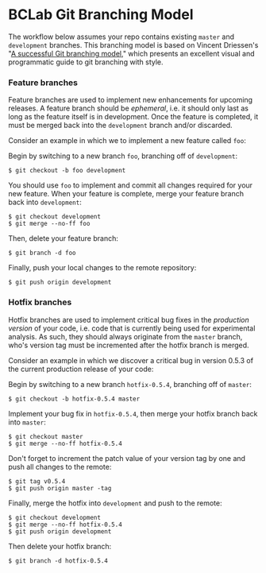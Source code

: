 # BCLab Git Branching Model

The workflow below assumes your repo contains existing `master` and `development` branches. This branching model is based on Vincent Driessen's "[A successful Git branching model](http://nvie.com/posts/a-successful-git-branching-model/)," which presents an excellent visual and programmatic guide to git branching with style.

### Feature branches

Feature branches are used to implement new enhancements for upcoming releases. A feature branch should be *ephemeral*, i.e. it should only last as long as the feature itself is in development. Once the feature is completed, it must be merged back into the `development` branch and/or discarded.

Consider an example in which we to implement a new feature called `foo`:

Begin by switching to a new branch `foo`, branching off of `development`:
```
$ git checkout -b foo development
```
You should use `foo` to implement and commit all changes required for your new feature. When your feature is complete, merge your feature branch back into `development`:
```
$ git checkout development
$ git merge --no-ff foo
```
Then, delete your feature branch:
```
$ git branch -d foo
```
Finally, push your local changes to the remote repository:
```
$ git push origin development
```

### Hotfix branches

Hotfix branches are used to implement critical bug fixes in the *production version* of your code, i.e. code that is currently being used for experimental analysis. As such, they should always originate from the `master` branch, who's version tag must be incremented after the hotfix branch is merged.

Consider an example in which we discover a critical bug in version 0.5.3 of the current production release of your code:

Begin by switching to a new branch `hotfix-0.5.4`, branching off of `master`:
```
$ git checkout -b hotfix-0.5.4 master
```
Implement your bug fix in `hotfix-0.5.4`, then merge your hotfix branch back into `master`:
```
$ git checkout master
$ git merge --no-ff hotfix-0.5.4
```
Don't forget to increment the patch value of your version tag by one and push all changes to the remote:
```
$ git tag v0.5.4
$ git push origin master -tag
```
Finally, merge the hotfix into `development` and push to the remote:
```
$ git checkout development
$ git merge --no-ff hotfix-0.5.4
$ git push origin development
```
Then delete your hotfix branch:
```
$ git branch -d hotfix-0.5.4
```
